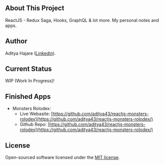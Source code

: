 ## About This Project
ReactJS - Redux Saga, Hooks, GraphQL & lot more.
My personal notes and apps.

## Author
Aditya Hajare ([Linkedin](https://in.linkedin.com/in/aditya-hajare)).

## Current Status
WIP (Work In Progress)!

## Finished Apps
- Monsters Rolodex:
    * Live Webasite: [https://github.com/aditya43/reactjs-monsters-rolodex](https://github.com/aditya43/reactjs-monsters-rolodex/)
    * Github Repo: [https://github.com/aditya43/reactjs-monsters-rolodex](https://github.com/aditya43/reactjs-monsters-rolodex/)

## License
Open-sourced software licensed under the [MIT license](http://opensource.org/licenses/MIT).